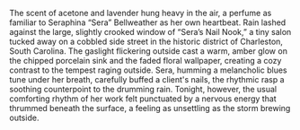 The scent of acetone and lavender hung heavy in the air, a perfume as familiar to Seraphina “Sera” Bellweather as her own heartbeat.  Rain lashed against the large, slightly crooked window of “Sera’s Nail Nook,” a tiny salon tucked away on a cobbled side street in the historic district of Charleston, South Carolina.  The gaslight flickering outside cast a warm, amber glow on the chipped porcelain sink and the faded floral wallpaper, creating a cozy contrast to the tempest raging outside.  Sera, humming a melancholic blues tune under her breath, carefully buffed a client's nails, the rhythmic rasp a soothing counterpoint to the drumming rain.  Tonight, however, the usual comforting rhythm of her work felt punctuated by a nervous energy that thrummed beneath the surface, a feeling as unsettling as the storm brewing outside.
